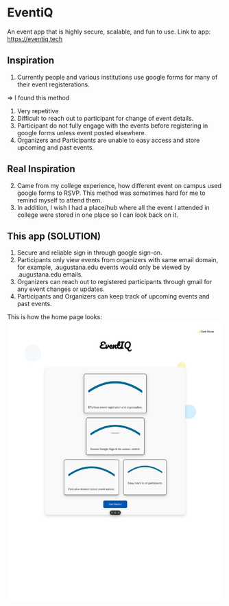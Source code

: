 # EventiQ
An event app that is highly secure, scalable, and fun to use.
Link to app: https://eventiq.tech

## Inspiration

1. Currently people and various institutions use google forms for many of their event registerations.

=> I found this method
1. Very repetitive
2. Difficult to reach out to participant for change of event details.
3. Participant do not fully engage with the events before registering in google forms unless event posted elsewhere.
4. Organizers and Participants are unable to easy access and store upcoming and past events.

## Real Inspiration

2. Came from my college experience, how different event on campus used google forms to RSVP. This method was sometimes hard for me to remind myself to attend them. 
3. In addition, I wish I had a place/hub where all the event I attended in college were stored in one place so I can look back on it.

## This app (SOLUTION)

1. Secure and reliable sign in through google sign-on.
2. Participants only view events from organizers with same email domain, for example, .augustana.edu events would only be viewed by .augustana.edu emails.
3. Organizers can reach out to registered participants through gmail for any event changes or updates.
4. Participants and Organizers can keep track of upcoming events and past events.

This is how the home page looks:
![Home Page](./event_home_page.jpg)
